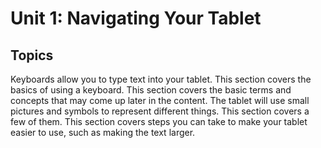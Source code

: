 # Unit 1: Navigating Your Tablet

## Topics

<VitepressCardContainer :cols="2">
    <VitepressCard
        icon="ph:keyboard-duotone"
        iconColor="var(--vp-c-brand-2)"
        title="1.1 The Keyboard"
        link="./1.1-the-keyboard"
        linkText="Go to section"
    >
        Keyboards allow you to type text into your tablet. This section covers the basics of using a keyboard.
    </VitepressCard>
    <VitepressCard
        icon="ph:info-duotone"
        iconColor="var(--vp-c-brand-2)"
        title="1.2 Terminology"
        link="./1.2-terminology"
        linkText="Go to section"
    >
        This section covers the basic terms and concepts that may come up later in the content.
    </VitepressCard>
    <VitepressCard
        icon="mingcute:emoji-line"
        iconColor="var(--vp-c-brand-2)"
        title="1.3 Icons"
        link="./1.3-icons"
        linkText="Go to section"
    >
        The tablet will use small pictures and symbols to represent different things. This section covers a few of them.
    </VitepressCard>
    <VitepressCard
        icon="ic:round-accessibility"
        iconColor="var(--vp-c-brand-2)"
        title="1.4 Accessibility"
        link="./1.4-accessibility"
        linkText="Go to section"
    >
        This section covers steps you can take to make your tablet easier to use, such as making the text larger.
    </VitepressCard>

</VitepressCardContainer>